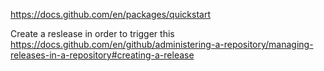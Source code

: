 https://docs.github.com/en/packages/quickstart

Create a reslease in order to trigger this
https://docs.github.com/en/github/administering-a-repository/managing-releases-in-a-repository#creating-a-release

